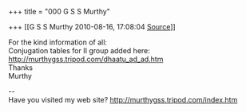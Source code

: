 +++
title = "000 G S S Murthy"

+++
[[G S S Murthy	2010-08-16, 17:08:04 [Source](https://groups.google.com/g/samskrita/c/l053yKG02s0)]]



For the kind information of all:  
Conjugation tables for II group added here:  
<http://murthygss.tripod.com/dhaatu_ad_ad.htm>  
Thanks  
Murthy  
  
--  
Have you visited my web site? <http://murthygss.tripod.com/index.htm>  
  

